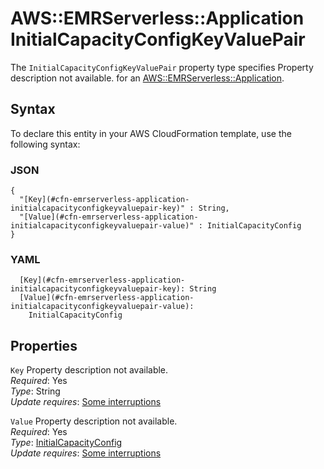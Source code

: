 # AWS::EMRServerless::Application InitialCapacityConfigKeyValuePair<a name="aws-properties-emrserverless-application-initialcapacityconfigkeyvaluepair"></a>

<a name="aws-properties-emrserverless-application-initialcapacityconfigkeyvaluepair-description"></a>The `InitialCapacityConfigKeyValuePair` property type specifies Property description not available\. for an [AWS::EMRServerless::Application](aws-resource-emrserverless-application.md)\.

## Syntax<a name="aws-properties-emrserverless-application-initialcapacityconfigkeyvaluepair-syntax"></a>

To declare this entity in your AWS CloudFormation template, use the following syntax:

### JSON<a name="aws-properties-emrserverless-application-initialcapacityconfigkeyvaluepair-syntax.json"></a>

```
{
  "[Key](#cfn-emrserverless-application-initialcapacityconfigkeyvaluepair-key)" : String,
  "[Value](#cfn-emrserverless-application-initialcapacityconfigkeyvaluepair-value)" : InitialCapacityConfig
}
```

### YAML<a name="aws-properties-emrserverless-application-initialcapacityconfigkeyvaluepair-syntax.yaml"></a>

```
  [Key](#cfn-emrserverless-application-initialcapacityconfigkeyvaluepair-key): String
  [Value](#cfn-emrserverless-application-initialcapacityconfigkeyvaluepair-value): 
    InitialCapacityConfig
```

## Properties<a name="aws-properties-emrserverless-application-initialcapacityconfigkeyvaluepair-properties"></a>

`Key`  <a name="cfn-emrserverless-application-initialcapacityconfigkeyvaluepair-key"></a>
Property description not available\.  
*Required*: Yes  
*Type*: String  
*Update requires*: [Some interruptions](https://docs.aws.amazon.com/AWSCloudFormation/latest/UserGuide/using-cfn-updating-stacks-update-behaviors.html#update-some-interrupt)

`Value`  <a name="cfn-emrserverless-application-initialcapacityconfigkeyvaluepair-value"></a>
Property description not available\.  
*Required*: Yes  
*Type*: [InitialCapacityConfig](aws-properties-emrserverless-application-initialcapacityconfig.md)  
*Update requires*: [Some interruptions](https://docs.aws.amazon.com/AWSCloudFormation/latest/UserGuide/using-cfn-updating-stacks-update-behaviors.html#update-some-interrupt)